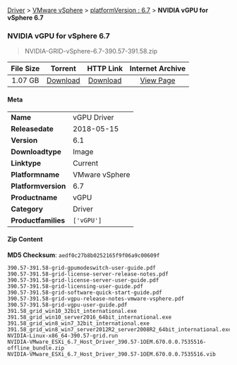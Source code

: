 
[Driver](/README.md)  >  [VMware vSphere](/index/Driver/VMware_vSphere.md)  >  [platformVersion : 6.7](/index/Driver/VMware_vSphere/6.7.md)  >  **NVIDIA vGPU for vSphere 6.7**


###    NVIDIA vGPU for vSphere 6.7

> NVIDIA-GRID-vSphere-6.7-390.57-391.58.zip   


| **File Size** | **Torrent**  | **HTTP Link** | **Internet Archive** |
|:-------------:|:------------:|:-------------:|:--------------------:|
| 1.07 GB |  [Download](https://archive.org/download/nvgpu_NVIDIA-GRID-vSphere-6.7-390.57-391.58.zip/nvgpu_NVIDIA-GRID-vSphere-6.7-390.57-391.58.zip_archive.torrent)       | [Download](https://archive.org/compress/nvgpu_NVIDIA-GRID-vSphere-6.7-390.57-391.58.zip) | [View Page](https://archive.org/details/nvgpu_NVIDIA-GRID-vSphere-6.7-390.57-391.58.zip)       |

#### Meta

<table>
<tr><td><strong>Name</strong></td><td>vGPU Driver</td></tr>
<tr><td><strong>Releasedate</strong></td><td>2018-05-15</td></tr>
<tr><td><strong>Version</strong></td><td>6.1</td></tr>
<tr><td><strong>Downloadtype</strong></td><td>Image</td></tr>
<tr><td><strong>Linktype</strong></td><td>Current</td></tr>
<tr><td><strong>Platformname</strong></td><td>VMware vSphere</td></tr>
<tr><td><strong>Platformversion</strong></td><td>6.7</td></tr>
<tr><td><strong>Productname</strong></td><td>vGPU</td></tr>
<tr><td><strong>Category</strong></td><td>Driver</td></tr>
<tr><td><strong>Productfamilies</strong></td><td><code>['vGPU']</code></td></tr>
</table>

#### Zip Content

**MD5 Checksum**: `aedf0c27b8b0252165f9f06a9c00609f`

```text
390.57-391.58-grid-gpumodeswitch-user-guide.pdf
390.57-391.58-grid-license-server-release-notes.pdf
390.57-391.58-grid-license-server-user-guide.pdf
390.57-391.58-grid-licensing-user-guide.pdf
390.57-391.58-grid-software-quick-start-guide.pdf
390.57-391.58-grid-vgpu-release-notes-vmware-vsphere.pdf
390.57-391.58-grid-vgpu-user-guide.pdf
391.58_grid_win10_32bit_international.exe
391.58_grid_win10_server2016_64bit_international.exe
391.58_grid_win8_win7_32bit_international.exe
391.58_grid_win8_win7_server2012R2_server2008R2_64bit_international.exe
NVIDIA-Linux-x86_64-390.57-grid.run
NVIDIA-VMware_ESXi_6.7_Host_Driver_390.57-1OEM.670.0.0.7535516-offline_bundle.zip
NVIDIA-VMware_ESXi_6.7_Host_Driver_390.57-1OEM.670.0.0.7535516.vib
```